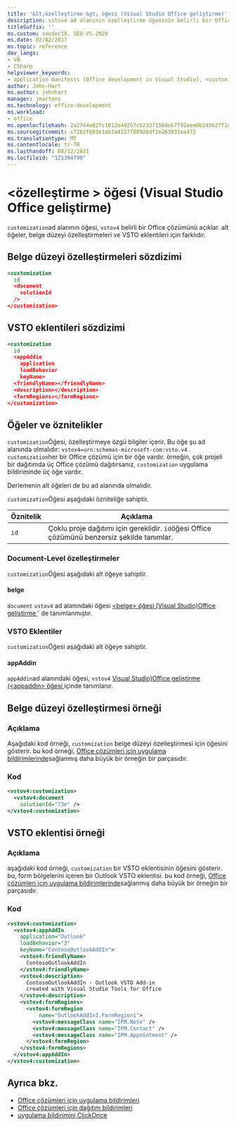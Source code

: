 ```yaml
---
title: '&lt;özelleştirme &gt; öğesi (Visual Studio Office geliştirme)'
description: vstov4 ad alanının özelleştirme öğesinin belirli bir Office çözümünü nasıl tarif edileceğini öğrenin.
titleSuffix: ''
ms.custom: seodec18, SEO-VS-2020
ms.date: 02/02/2017
ms.topic: reference
dev_langs:
- VB
- CSharp
helpviewer_keywords:
- application manifests [Office development in Visual Studio], <customization> element
author: John-Hart
ms.author: johnhart
manager: jmartens
ms.technology: office-development
ms.workload:
- office
ms.openlocfilehash: 2a2744e82fc1012e40257cb23371584eb7792aea9b24562ff1de9e66acbee1a9
ms.sourcegitcommit: c72b2f603e1eb3a4157f00926df2e263831ea472
ms.translationtype: MT
ms.contentlocale: tr-TR
ms.lasthandoff: 08/12/2021
ms.locfileid: "121394790"
---
```

# <a name="ltcustomizationgt-element-office-development-in-visual-studio"></a>&lt;özelleştirme &gt; öğesi (Visual Studio Office geliştirme)
  `customization`ad alanının öğesi, `vstov4` belirli bir Office çözümünü açıklar. alt öğeler, belge düzeyi özelleştirmeleri ve VSTO eklentileri için farklıdır.

## <a name="syntax-for-document-level-customizations"></a>Belge düzeyi özelleştirmeleri sözdizimi

```xml
<customization
  id
  <document
    solutionId
  />
</customization>
```

## <a name="syntax-for-vsto-add-ins"></a>VSTO eklentileri sözdizimi

```xml
<customization
  id
  <appAddin
    application
    loadBehavior
    keyName>
  <friendlyName></friendlyName>
  <description></description>
  <formRegions></formRegions>
</customization>
```

## <a name="elements-and-attributes"></a>Öğeler ve öznitelikler
 `customization`Öğesi, özelleştirmeye özgü bilgiler içerir. Bu öğe şu ad alanında olmalıdır: `vstov4=urn:schemas-microsoft-com:vsto.v4` . `customization`her bir Office çözümü için bir öğe vardır. örneğin, çok projeli bir dağıtımda üç Office çözümü dağıtırsanız, `customization` uygulama bildiriminde üç öğe vardır.

 Derlemenin alt öğeleri de bu ad alanında olmalıdır.

 `customization`Öğesi aşağıdaki özniteliğe sahiptir.

|Öznitelik|Açıklama|
|---------------|-----------------|
|`id`|Çoklu proje dağıtımı için gereklidir. `id`öğesi Office çözümünü benzersiz şekilde tanımlar.|

### <a name="document-level-customizations"></a>Document-Level özelleştirmeler
 `customization`Öğesi aşağıdaki alt öğeye sahiptir.

#### <a name="document"></a>belge
 `document` `vstov4` ad alanındaki öğesi [&#60;belge&#62; öğesi &#40;Visual Studio&#41;Office geliştirme ](../vsto/document-element-office-development-in-visual-studio.md)' de tanımlanmıştır.

### <a name="vsto-add-ins"></a>VSTO Eklentiler
 `customization`Öğesi aşağıdaki alt öğeye sahiptir.

#### <a name="appaddin"></a>appAddin
 `appAddin`ad alanındaki öğesi, `vstov4` [Visual Studio&#41;Office geliştirme &#40;&#60;appaddin&#62; öğesi ](../vsto/appaddin-element-office-development-in-visual-studio.md)içinde tanımlanır.

## <a name="example-of-a-document-level-customization"></a>Belge düzeyi özelleştirmesi örneği

### <a name="description"></a>Açıklama
 Aşağıdaki kod örneği, `customization` belge düzeyi özelleştirmesi için öğesini gösterir. bu kod örneği, [Office çözümleri için uygulama bildirimlerinde](../vsto/application-manifests-for-office-solutions.md)sağlanmış daha büyük bir örneğin bir parçasıdır.

### <a name="code"></a>Kod

```xml
<vstov4:customization>
  <vstov4:document
    solutionId="73e" />
</vstov4:customization>
```

## <a name="example-of-a-vsto-add-in"></a>VSTO eklentisi örneği

### <a name="description"></a>Açıklama
 aşağıdaki kod örneği, `customization` bir VSTO eklentisinin öğesini gösterir. bu, form bölgelerini içeren bir Outlook VSTO eklentisi. bu kod örneği, [Office çözümleri için uygulama bildirimlerinde](../vsto/application-manifests-for-office-solutions.md)sağlanmış daha büyük bir örneğin bir parçasıdır.

### <a name="code"></a>Kod

```xml
<vstov4:customization>
  <vstov4:appAddIn
    application="Outlook"
    loadBehavior="3"
    keyName="ContosoOutlookAddIn">
    <vstov4:friendlyName>
      ContosoOutlookAddIn
    </vstov4:friendlyName>
    <vstov4:description>
      ContosoOutlookAddIn - Outlook VSTO Add-in
      created with Visual Studio Tools for Office
    </vstov4:description>
    <vstov4:formRegions>
      <vstov4:formRegion
          name="OutlookAddIn1.FormRegion1">
        <vstov4:messageClass name="IPM.Note" />
        <vstov4:messageClass name="IPM.Contact" />
        <vstov4:messageClass name="IPM.Appointment" />
      </vstov4:formRegion>
    </vstov4:formRegions>
  </vstov4:appAddIn>
</vstov4:customization>
```

## <a name="see-also"></a>Ayrıca bkz.

- [Office çözümleri için uygulama bildirimleri](../vsto/application-manifests-for-office-solutions.md)
- [Office çözümleri için dağıtım bildirimleri](../vsto/deployment-manifests-for-office-solutions.md)
- [uygulama bildirimini ClickOnce](../deployment/clickonce-application-manifest.md)